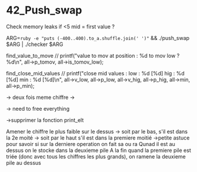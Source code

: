 # 42_Push_swap

Check memory leaks
if <5 mid = first value ?

ARG=`ruby -e "puts (-400..400).to_a.shuffle.join(' ')"` && ./push_swap  $ARG | ./checker $ARG

find_value_to_move
	// printf("value to mov at position : %d to mov low ? %d\n", all->p_tomov, all->is_tomov_low);

find_close_mid_values
	// printf("close mid values : low : %d [%d] hig : %d [%d] min : %d [%d]\n", all->v_low, all->p_low, all->v_hig, all->p_hig, all->min, all->p_min);




-> deux fois meme chiffre
-> 

-> need to free everything

->supprimer la fonction print_elt


Amener le chiffre le plus faible sur le dessus
    -> soit par le bas, s'il est dans la 2e moité
    -> soit par le haut s'il est dans la premiere moitié
        ->petite astuce pour savoir si sur la derniere operation on fait sa ou ra
Qunad il est au dessus on le stocke dans la deuxieme pile
A la fin quand la premiere pile est triée (donc avec tous  les chiffres les plus grands), on ramene la deuxieme pile au dessus


